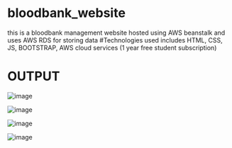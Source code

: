 # bloodbank_website
this is a bloodbank management website hosted using AWS beanstalk and uses AWS RDS for storing data   #Technologies used includes HTML, CSS, JS, BOOTSTRAP, AWS cloud services 
(1 year free student subscription)

# OUTPUT

![image](https://github.com/vedantwarke/bloodbank_website/assets/134506624/be323b83-017a-4c24-8842-f8c91720b82a)

![image](https://github.com/vedantwarke/bloodbank_website/assets/134506624/b5d4e72b-4178-4020-9934-312feb7e8953)

![image](https://github.com/vedantwarke/bloodbank_website/assets/134506624/904b5d91-63a2-458b-97c5-83b2ad51fddd)

![image](https://github.com/vedantwarke/bloodbank_website/assets/134506624/6cfd844f-9fef-47b9-91ac-f41001cc0954)

